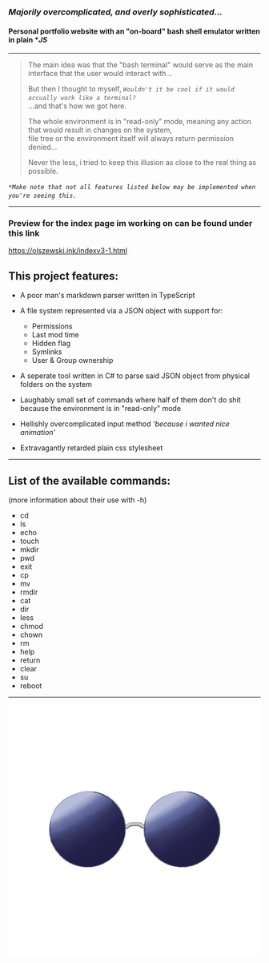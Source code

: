 ### ***Majorily overcomplicated, and overly sophisticated...***
#### Personal portfolio website with an "on-board" **bash** shell emulator written in plain **JS*

---



>The main idea was that the "bash terminal" would serve
>as the main interface that the user would interact with...
>
>But then I thought to myself, *`Wouldn't it be cool if it would accually work like a terminal?`* </br>
>...and that's how we got here.
>
>The whole environment is in "read-only" mode, meaning any action that would result in changes on the system, </br> 
>file tree or the environment itself will always return permission denied...
>
>Never the less, i tried to keep this illusion as close to the real thing as possible.

*`*Make note that not all features listed below may be implemented when you're seeing this.`*

---

### Preview for the index page im working on can be found under this link
https://olszewski.ink/indexv3-1.html


## This project features:
- A poor man's markdown parser written in TypeScript
- A file system represented via a JSON object with support for:
  - Permissions
  - Last mod time
  - Hidden flag
  - Symlinks
  - User & Group ownership
    
- A seperate tool written in C# to parse said JSON object from physical folders on the system
- Laughably small set of commands where half of them don't do shit because the environment is in "read-only" mode
- Hellishly overcomplicated input method *'because i wanted nice animation'*
- Extravagantly retarded plain css stylesheet

---

## List of the available commands:
(more information about their use with -h)

- cd
- ls
- echo
- touch
- mkdir
- pwd
- exit
- cp
- mv
- rmdir
- cat
- dir
- less
- chmod
- chown
- rm
- help
- return
- clear
- su
- reboot
---

 ![Favicon of the website](/favico.png)


